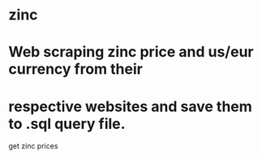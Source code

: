 # zinc
# Web scraping zinc price and us/eur currency from their
# respective websites and save them to .sql query file. 
get zinc prices
